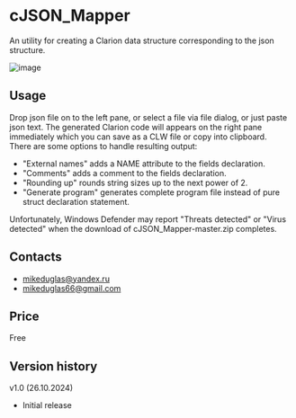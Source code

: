# cJSON_Mapper
An utility for creating a Clarion data structure corresponding to the json structure.

![image](https://github.com/user-attachments/assets/95fc661f-70e5-40f4-b0b6-2a0dbe5a8376)

## Usage
Drop json file on to the left pane, or select a file via file dialog, or just paste json text. The generated Clarion code will appears on the right pane immediately which you can save as a CLW file or copy into clipboard.  
There are some options to handle resulting output:  
- "External names" adds a NAME attribute to the fields declaration.
- "Comments" adds a comment to the fields declaration.
- "Rounding up" rounds string sizes up to the next power of 2.
- "Generate program" generates complete program file instead of pure struct declaration statement.

Unfortunately, Windows Defender may report "Threats detected" or "Virus detected" when the download of cJSON_Mapper-master.zip completes.

## Contacts
- <mikeduglas@yandex.ru>
- <mikeduglas66@gmail.com>

## Price
Free

## Version history
v1.0 (26.10.2024)
- Initial release
